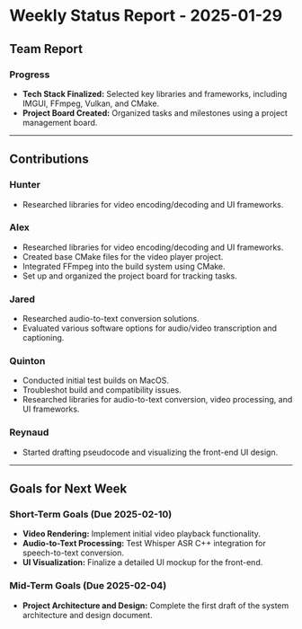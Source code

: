 # Weekly Status Report - 2025-01-29

## Team Report

### Progress
- **Tech Stack Finalized:** Selected key libraries and frameworks, including IMGUI, FFmpeg, Vulkan, and CMake.
- **Project Board Created:** Organized tasks and milestones using a project management board.

---

## Contributions

### Hunter
- Researched libraries for video encoding/decoding and UI frameworks.

### Alex
- Researched libraries for video encoding/decoding and UI frameworks.
- Created base CMake files for the video player project.
- Integrated FFmpeg into the build system using CMake.
- Set up and organized the project board for tracking tasks.

### Jared
- Researched audio-to-text conversion solutions.
- Evaluated various software options for audio/video transcription and captioning.

### Quinton
- Conducted initial test builds on MacOS.
- Troubleshot build and compatibility issues.
- Researched libraries for audio-to-text conversion, video processing, and UI frameworks.

### Reynaud
- Started drafting pseudocode and visualizing the front-end UI design.

---

## Goals for Next Week

### Short-Term Goals (Due 2025-02-10)
- **Video Rendering:** Implement initial video playback functionality.
- **Audio-to-Text Processing:** Test Whisper ASR C++ integration for speech-to-text conversion.
- **UI Visualization:** Finalize a detailed UI mockup for the front-end.

### Mid-Term Goals (Due 2025-02-04)
- **Project Architecture and Design:** Complete the first draft of the system architecture and design document.  
